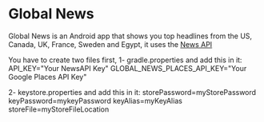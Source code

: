 # Global News
Global News is an Android app that shows you top headlines from the US, Canada, UK, France, Sweden and Egypt, it uses the [News API](https://newsapi.org/)

You have to create two files first,
1- gradle.properties and add this in it:
API_KEY="Your NewsAPI Key"
GLOBAL_NEWS_PLACES_API_KEY="Your Google Places API Key"

2- keystore.properties and add this in it:
storePassword=myStorePassword
keyPassword=mykeyPassword
keyAlias=myKeyAlias
storeFile=myStoreFileLocation